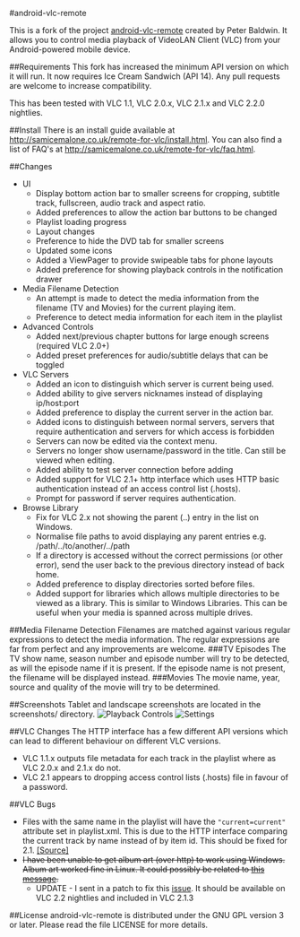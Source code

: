 #android-vlc-remote

This is a fork of the project [android-vlc-remote](https://code.google.com/p/android-vlc-remote/) created by Peter Baldwin. It allows you to control media playback of VideoLAN Client (VLC) from your Android-powered mobile device.

##Requirements
This fork has increased the minimum API version on which it will run. It now requires Ice Cream Sandwich (API 14). Any pull requests are welcome to increase compatibility.

This has been tested with VLC 1.1, VLC 2.0.x, VLC 2.1.x and VLC 2.2.0 nightlies.

##Install
There is an install guide available at http://samicemalone.co.uk/remote-for-vlc/install.html.
You can also find a list of FAQ's at http://samicemalone.co.uk/remote-for-vlc/faq.html.

##Changes

* UI
    * Display bottom action bar to smaller screens for cropping, subtitle track, fullscreen, audio track and aspect ratio.
    * Added preferences to allow the action bar buttons to be changed
    * Playlist loading progress
    * Layout changes
    * Preference to hide the DVD tab for smaller screens
    * Updated some icons
    * Added a ViewPager to provide swipeable tabs for phone layouts
    * Added preference for showing playback controls in the notification drawer
* Media Filename Detection
    * An attempt is made to detect the media information from the filename (TV and Movies) for the current playing item.
    * Preference to detect media information for each item in the playlist
* Advanced Controls
    * Added next/previous chapter buttons for large enough screens (required VLC 2.0+)
    * Added preset preferences for audio/subtitle delays that can be toggled
* VLC Servers
    * Added an icon to distinguish which server is current being used.
    * Added ability to give servers nicknames instead of displaying ip/host:port
    * Added preference to display the current server in the action bar.
    * Added icons to distinguish between normal servers, servers that require authentication and servers for which access is forbidden
    * Servers can now be edited via the context menu.
    * Servers no longer show username/password in the title. Can still be viewed when editing.
    * Added ability to test server connection before adding
    * Added support for VLC 2.1+ http interface which uses HTTP basic authentication instead of an access control list (.hosts).
    * Prompt for password if server requires authentication.
* Browse Library
    * Fix for VLC 2.x not showing the parent (..) entry in the list on Windows.
    * Normalise file paths to avoid displaying any parent entries e.g. /path/../to/another/../path
    * If a directory is accessed without the correct permissions (or other error), send the user back to the previous directory instead of back home.
    * Added preference to display directories sorted before files.
    * Added support for libraries which allows multiple directories to be viewed as a library. This is similar to Windows Libraries. This can be useful when your media is spanned across multiple drives.

##Media Filename Detection
Filenames are matched against various regular expressions to detect the media information. The regular expressions are far from perfect and any improvements are welcome.
###TV Episodes
The TV show name, season number and episode number will try to be detected, as will the episode name if it is present. If the episode name is not present, the filename will be displayed instead.
###Movies
The movie name, year, source and quality of the movie will try to be determined.

##Screenshots
Tablet and landscape screenshots are located in the screenshots/ directory.
![Playback Controls](https://raw.github.com/samicemalone/android-vlc-remote/master/screenshots/HTC.Desire.ICS.png)
![Settings](https://raw.github.com/samicemalone/android-vlc-remote/master/screenshots/Settings.Galaxy.Nexus.JB.png)

##VLC Changes
The HTTP interface has a few different API versions which can lead to different behaviour on different VLC versions.

* VLC 1.1.x outputs file metadata for each track in the playlist where as VLC 2.0.x and 2.1.x do not.
* VLC 2.1 appears to dropping access control lists (.hosts) file in favour of a password.

##VLC Bugs
* Files with the same name in the playlist will have the `"current=current"` attribute set in playlist.xml. This is due to the HTTP interface comparing the current track by name instead of by item id. This should be fixed for 2.1. [[Source]](http://mailman.videolan.org/pipermail/vlc-commits/2013-April/019895.html)
* ~~I have been unable to get album art (over http) to work using Windows. Album art worked fine in Linux. It could possibly be related to [this message](http://lists.w3.org/Archives/Public/www-archive/2011Oct/0022.html).~~
  * UPDATE - I sent in a patch to fix this [issue](https://trac.videolan.org/vlc/ticket/7607). It should be available on VLC 2.2 nightlies and included in VLC 2.1.3

##License
android-vlc-remote is distributed under the GNU GPL version 3 or later.
Please read the file LICENSE for more details.